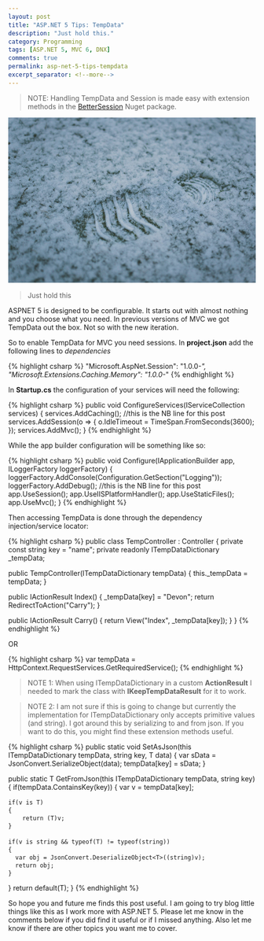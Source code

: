 ```yaml
---
layout: post
title: "ASP.NET 5 Tips: TempData"
description: "Just hold this."
category: Programming
tags: [ASP.NET 5, MVC 6, DNX]
comments: true
permalink: asp-net-5-tips-tempdata
excerpt_separator: <!--more-->
---
```


> NOTE: Handling TempData and Session is made easy with extension methods in the [BetterSession](https://www.nuget.org/packages/BetterSession.AspNet.Mvc/) Nuget package.

![bridge cables](/img/posts/2016/footprint-resized.jpg)

> Just hold this

ASPNET 5 is designed to be configurable. It starts out with almost nothing and you choose what you need. In previous versions of MVC we got TempData out the box. Not so with the new iteration.

<!--more-->

So to enable TempData for MVC you need sessions.
In **project.json** add the following lines to *dependencies*

{% highlight csharp %}
"Microsoft.AspNet.Session": "1.0.0-*",
"Microsoft.Extensions.Caching.Memory": "1.0.0-*"
{% endhighlight %}

In **Startup.cs** the configuration of your services will need the following:

{% highlight csharp %}
public void ConfigureServices(IServiceCollection services)
{
  services.AddCaching();
  //this is the NB line for this post
  services.AddSession(o =>
  {
  	o.IdleTimeout = TimeSpan.FromSeconds(3600);
  });
  services.AddMvc();
}
{% endhighlight %}

While the app builder configuration will be something like so:

{% highlight csharp %}
public void Configure(IApplicationBuilder app, ILoggerFactory loggerFactory)
{
  loggerFactory.AddConsole(Configuration.GetSection("Logging"));
  loggerFactory.AddDebug();
  //this is the NB line for this post
  app.UseSession();
  app.UseIISPlatformHandler();
  app.UseStaticFiles();
  app.UseMvc();
}
{% endhighlight %}

Then accessing TempData is done through the dependency injection/service locator:

{% highlight csharp %}
public class TempController : Controller
{
  private const string key = "name";
  private readonly ITempDataDictionary _tempData;

  public TempController(ITempDataDictionary tempData)
  {
  	this._tempData = tempData;
  }

  public IActionResult Index()
  {
    _tempData[key] = "Devon";
    return RedirectToAction("Carry");
  }

  public IActionResult Carry()
  {
  	return View("Index", _tempData[key]);
  }
}
{% endhighlight %}

OR

{% highlight csharp %}
var tempData = HttpContext.RequestServices.GetRequiredService<ITempDataDictionary>();
{% endhighlight %}
    
>NOTE 1: When using ITempDataDictionary in a custom **ActionResult** I needed to mark the class with **IKeepTempDataResult** for it to work.

>NOTE 2: I am not sure if this is going to change but currently the implementation for ITempDataDictionary only accepts primitive values (and string). I got around this by serializing to and from json. If you want to do this, you might find these extension methods useful.

{% highlight csharp %}
public static void SetAsJson<T>(this ITempDataDictionary tempData, string key, T data)
{
  var sData = JsonConvert.SerializeObject(data);
  tempData[key] = sData;
}

public static T GetFromJson<T>(this ITempDataDictionary tempData, string key)
{
  if(tempData.ContainsKey(key))
  {
  	var v = tempData[key];

    if(v is T)
    {
    	return (T)v;
    }

    if(v is string && typeof(T) != typeof(string))
    {
      var obj = JsonConvert.DeserializeObject<T>((string)v);
      return obj;
    }
  }
  return default(T);
}
{% endhighlight %}
    
So hope you and future me finds this post useful. I am going to try blog little things like this as I work more with ASP.NET 5. Please let me know in the comments below if you did find it useful or if I missed anything. Also let me know if there are other topics you want me to cover.
